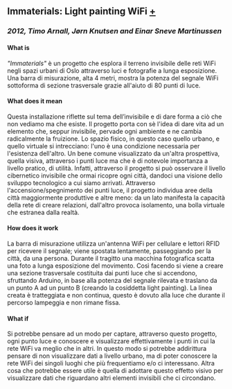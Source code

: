 ## Immaterials: Light painting WiFi [+](https://vimeo.com/20412632)
### _2012, Timo Arnall, Jørn Knutsen and Einar Sneve Martinussen_

#### What is
_"Immaterials"_ è un progetto che esplora il terreno invisibile delle reti WiFi negli spazi urbani di Oslo attraverso luci e 
fotografie a lunga esposizione.
Una barra di misurazione, alta 4 metri, mostra la potenza del segnale WiFi sottoforma di sezione trasversale  grazie all'aiuto 
di 80 punti di luce.

#### What does it mean
Questa installazione riflette sul tema dell’invisibile e di dare forma a ciò che non vediamo ma che esiste. 
Il progetto porta con sè l'idea di dare vita ad un elemento che, seppur invisibile, pervade ogni ambiente e
ne cambia radicalmente la fruizione.
Lo spazio fisico, in questo caso quello urbano, e quello virtuale si intrecciano: l'uno è una condizione necessaria
per l'esistenza dell'altro.
Un bene comune visualizzato da un'altra prospettiva, quella visiva, attraverso i punti luce ma che è di notevole
importanza a livello pratico, di utilità.
Infatti, attraverso il progetto si può osservare il livello cibernetico invisibile che ormai ricopre ogni città, 
dandoci una visione dello sviluppo tecnologico a cui siamo arrivati.
Attraverso l'accensione/spegnimento dei punti luce, il progetto individua aree della città maggiormente produttive 
e altre meno: da un lato manifesta la capacità della rete di creare relazioni, dall'altro provoca isolamento, 
una bolla virtuale che estranea dalla realtà. 


#### How does it work
La barra di misurazione utilizza un'antenna WiFi per cellulare e lettori RFID per ricevere il segnale; viene spostata lentamente, passeggiando 
per la città, da una persona. Durante il tragitto una macchina fotografica scatta una foto a lunga esposizione del movimento. 
Così facendo si viene a creare una sezione trasversale costituita dai punti luce che si accendono, sfruttando Arduino, in base 
alla potenza del segnale rilevata e traslano da un punto A ad un punto B (creando la cosiddetta light painting). 
La linea creata è tratteggiata e non continua, questo è dovuto alla luce che durante il percorso lampeggia e non rimane fissa.


#### What if
Si potrebbe pensare ad un modo per captare, attraverso questo progetto, ogni punto luce e conoscere e visualizzare effettivamente i punti
in cui la rete WiFi va meglio che in altri. 
In questo modo si potrebbe addirittura pensare di non visualizzare dati a livello urbano, ma di poter conoscere la rete WiFi dei 
singoli luoghi che più frequentiamo e/o ci interessano. 
Altra cosa che potrebbe essere utile è quella di adottare questo effetto visivo per visualizzare dati che riguardano altri elementi 
invisibili che ci circondano.


